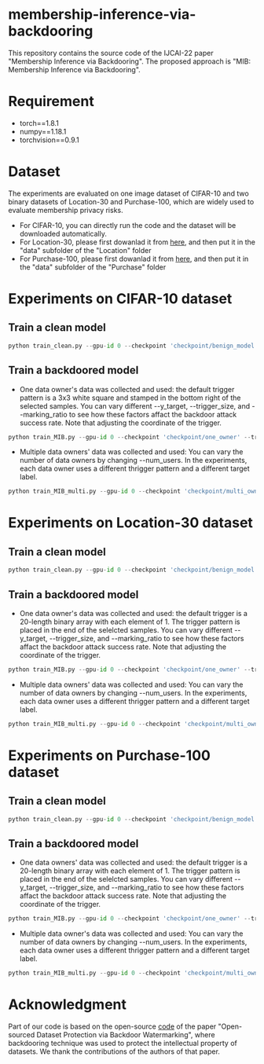 # membership-inference-via-backdooring
This repository contains the source code of the IJCAI-22 paper "Membership Inference via Backdooring". The proposed approach is "MIB: Membership Inference via Backdooring".

# Requirement 
* torch==1.8.1
* numpy==1.18.1
* torchvision==0.9.1

# Dataset
The experiments are evaluated on one image dataset of CIFAR-10 and two binary datasets of Location-30 and Purchase-100, which are widely used to evaluate membership privacy risks.
* For CIFAR-10, you can directly run the code and the dataset will be downloaded automatically.
* For Location-30, please first dowanlad it from [here](https://drive.google.com/drive/folders/1OaUMIbuMW4I0ajUi7-o6bGtw1W_seBUp?usp=sharing), and then put it in the "data" subfolder of the "Location" folder
* For Purchase-100, please first dowanlad it from [here](https://drive.google.com/drive/folders/1FBJ6c8v9pM9kO1tX19ccmd3noZRC2JBh?usp=sharing), and then put it in the "data" subfolder of the "Purchase" folder

# Experiments on CIFAR-10 dataset
## Train a clean model
```python
python train_clean.py --gpu-id 0 --checkpoint 'checkpoint/benign_model'
```
## Train a backdoored model
* One data owner's data was collected and used: the default trigger pattern is a 3x3 white square and stamped in the bottom right of the selected samples. You can vary different --y_target, --trigger_size, and --marking_ratio to see how these factors affact the backdoor attack success rate. Note that adjusting the coordinate of the trigger.
```python
python train_MIB.py --gpu-id 0 --checkpoint 'checkpoint/one_owner' --trigger 'white_square' --y_target 1 --trigger_size 3 --trigger_coordinate_x 29 --trigger_coordinate_y 29 --marking_rate 0.001
```

* Multiple data owners' data was collected and used: You can vary the number of data owners by changing --num_users. In the experiments, each data owner uses a different thrigger pattern and a different target label.
```python
python train_MIB_multi.py --gpu-id 0 --checkpoint 'checkpoint/multi_owner' --num_users 10
```
# Experiments on Location-30 dataset
## Train a clean model
```python
python train_clean.py --gpu-id 0 --checkpoint 'checkpoint/benign_model'
```
## Train a backdoored model
* One data owner's data was collected and used: the default trigger is a 20-length binary array with each element of 1. The trigger pattern is placed in the end of the selelcted samples. You can vary different --y_target, --trigger_size, and --marking_ratio to see how these factors affact the backdoor attack success rate. Note that adjusting the coordinate of the trigger. 
```python
python train_MIB.py --gpu-id 0 --checkpoint 'checkpoint/one_owner' --trigger 'binary_1' --y_target 1 --trigger_size 20 --trigger_locate 426 --marking_rate 0.002
```

* Multiple data owners' data was collected and used: You can vary the number of data owners by changing --num_users. In the experiments, each data owner uses a different thrigger pattern and a different target label.
```python
python train_MIB_multi.py --gpu-id 0 --checkpoint 'checkpoint/multi_owner' --num_users 10
```

# Experiments on Purchase-100 dataset
## Train a clean model
```python
python train_clean.py --gpu-id 0 --checkpoint 'checkpoint/benign_model'
```
## Train a backdoored model
* One data owners' data was collected and used: the default trigger is a 20-length binary array with each element of 1. The trigger pattern is placed in the end of the selelcted samples. You can vary different --y_target, --trigger_size, and --marking_ratio to see how these factors affact the backdoor attack success rate. Note that adjusting the coordinate of the trigger. 
```python
python train_MIB.py --gpu-id 0 --checkpoint 'checkpoint/one_owner' --trigger 'binary_1' --y_target 1 --trigger_size 20 --trigger_locate 580 --marking_rate 0.001
```

* Multiple data owner's data was collected and used: You can vary the number of data owners by changing --num_users. In the experiments, each data owner uses a different thrigger pattern and a different target label.
```python
python train_MIB_multi.py --gpu-id 0 --checkpoint 'checkpoint/multi_owner' --num_users 10
```
# Acknowledgment
Part of our code is based on the open-source [code](https://github.com/THUYimingLi/Open-sourced_Dataset_Protection) of the paper "Open-sourced Dataset Protection via Backdoor Watermarking", where backdooring technique was used to protect the intellectual property of datasets. We thank the contributions of the authors of that paper.

